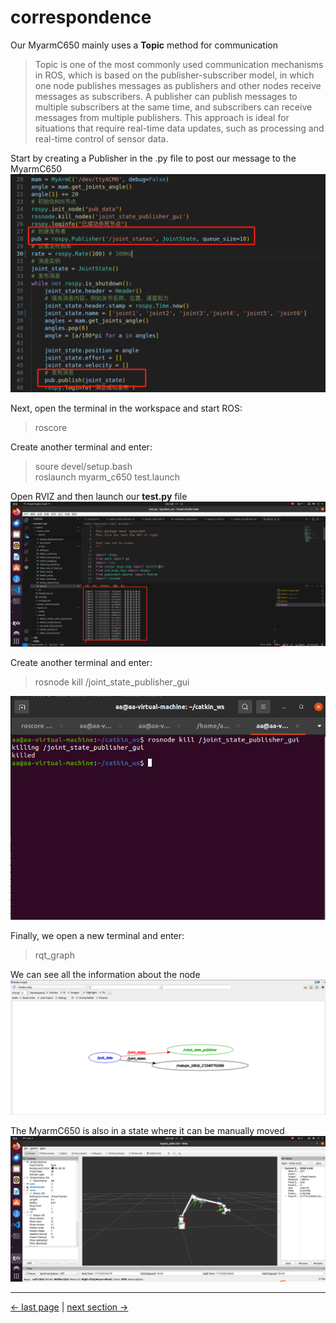 # correspondence
  Our MyarmC650 mainly uses a **Topic** method for communication    
   
   > Topic is one of the most commonly used communication mechanisms in ROS, which is based on the publisher-subscriber model, in which one node publishes messages as publishers and other nodes receive messages as subscribers. A publisher can publish messages to multiple subscribers at the same time, and subscribers can receive messages from multiple publishers. This approach is ideal for situations that require real-time data updates, such as processing and real-time control of sensor data.    

Start by creating a Publisher in the .py file to post our message to the MyarmC650     
<img src="../../../resources/4-FunctionsAndApplications/6-SDKDevelopment/5.2 -DevelopmentAndUseBasedOnROS1/1_download/publisher.jpg" alt="7.1.1-1" style="zoom:100%;" />   

Next, open the terminal in the workspace and start ROS:    
> roscore

Create another terminal and enter:    
> soure devel/setup.bash  
> roslaunch myarm_c650 test.launch

Open RVIZ and then launch our **test.py** file    
<img src="../../../resources/4-FunctionsAndApplications/6-SDKDevelopment/5.2 -DevelopmentAndUseBasedOnROS1/1_download/runpython2.jpg" alt="7.1.1-1" style="zoom:100%;" />   

Create another terminal and enter:  
> rosnode kill /joint_state_publisher_gui  

<img src="../../../resources/4-FunctionsAndApplications/6-SDKDevelopment/5.2 -DevelopmentAndUseBasedOnROS1/1_download/kill1.jpg" alt="7.1.1-1" style="zoom:100%;" />   

Finally, we open a new terminal and enter:  
> rqt_graph 

We can see all the information about the node    
<img src="../../../resources/4-FunctionsAndApplications/6-SDKDevelopment/5.2 -DevelopmentAndUseBasedOnROS1/1_download/publisher1.jpg" alt="7.1.1-1" style="zoom:100%;" /> 

The MyarmC650 is also in a state where it can be manually moved    
<img src="../../../resources/4-FunctionsAndApplications/6-SDKDevelopment/5.2 -DevelopmentAndUseBasedOnROS1/1_download/launch6.jpg" alt="7.1.1-1" style="zoom:100%;" /> 

---

[← last page](3_ROScode.md) | [next section →](../6.4-DevelopmentBasedOnCommunicationProtocolPackage/6.4.1-CommunicationDoc.md)